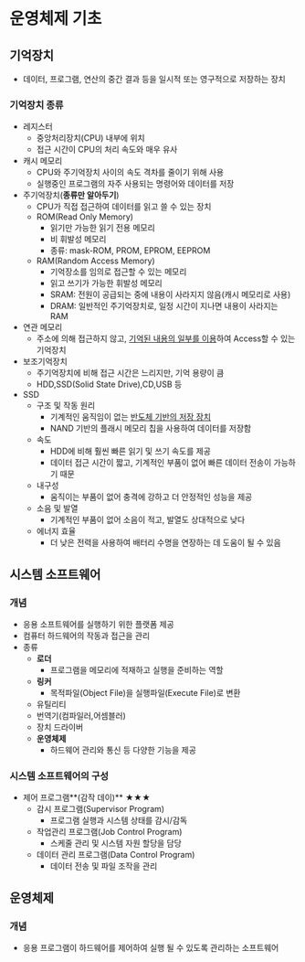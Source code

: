 # 운영체제 기초
## 기억장치
- 데이터, 프로그램, 연산의 중간 결과 등을 일시적 또는 영구적으로 저장하는 장치
### 기억장치 종류
- 레지스터
  - 중앙처리장치(CPU) 내부에 위치
  - 접근 시간이 CPU의 처리 속도와 매우 유사
- 캐시 메모리
  - CPU와 주기억장치 사이의 속도 격차를 줄이기 위해 사용
  - 실행중인 프로그램의 자주 사용되는 명령어와 데이터를 저장
- 주기억장치(**종류만 알아두기**)
  - CPU가 직접 접근하여 데이터를 읽고 쓸 수 있는 장치
  - ROM(Read Only Memory) 
    - 읽기만 가능한 읽기 전용 메모리
    - 비 휘발성 메모리
    - 종류: mask-ROM, PROM, EPROM, EEPROM
  - RAM(Random Access Memory)
    - 기억장소를 임의로 접근할 수 있는 메모리
    - 읽고 쓰기가 가능한 휘발성 메모리
    - SRAM: 전원이 공급되는 중에 내용이 사라지지 않음(캐시 메모리로 사용)
    - DRAM: 일반적인 주기억장치로, 일정 시간이 지나면 내용이 사라지는 RAM
- 연관 메모리
  - 주소에 의해 접근하지 않고, <u>기억된 내용의 일부를 이용</u>하여 Access할 수 있는 기억장치
- 보조기억장치
  - 주기억장치에 비해 접근 시간은 느리지만, 기억 용량이 큼
  - HDD,SSD(Solid State Drive),CD,USB 등
- SSD
  - 구조 및 작동 원리
    - 기계적인 움직임이 없는 <u>반도체 기반의 저장 장치</u>
    - NAND 기반의 플래시 메모리 칩을 사용하여 데이터를 저장함
  - 속도
    - HDD에 비해 훨씬 빠른 읽기 및 쓰기 속도를 제공
    - 데이터 접근 시간이 짧고, 기계적인 부품이 없어 빠른 데이터 전송이 가능하기 때문
  - 내구성
    - 움직이는 부품이 없어 충격에 강하고 더 안정적인 성능을 제공
  - 소음 및 발열
    - 기계적인 부품이 없어 소음이 적고, 발열도 상대적으로 낮다
  - 에너지 효율
    - 더 낮은 전력을 사용하여 배터리 수명을 연장하는 데 도움이 될 수 있음


## 시스템 소프트웨어
### 개념
- 응용 소프트웨어를 실행하기 위한 플랫폼 제공
- 컴퓨터 하드웨어의 작동과 접근을 관리
- 종류
  - **로더**
    - 프로그램을 메모리에 적재하고 실행을 준비하는 역할
  - **링커**
    - 목적파일(Object File)을 실행파일(Execute File)로 변환
  - 유틸리티
  - 번역기(컴파일러,어셈블러)
  - 장치 드라이버
  - **운영체제**
    - 하드웨어 관리와 통신 등 다양한 기능을 제공

### 시스템 소프트웨어의 구성
- 제어 프로그램**(감작 데이)** ★★★
  - 감시 프로그램(Supervisor Program)
    - 프로그램 실행과 시스템 상태를 감시/감독
  - 작업관리 프로그램(Job Control Program)
    - 스케줄 관리 및 시스템 자원 할당을 담당
  - 데이터 관리 프로그램(Data Control Program)
    - 데이터 전송 및 파일 조작을 관리

## 운영체제
### 개념
- 응용 프로그램이 하드웨어를 제어하여 실행 될 수 있도록 관리하는 소프트웨어